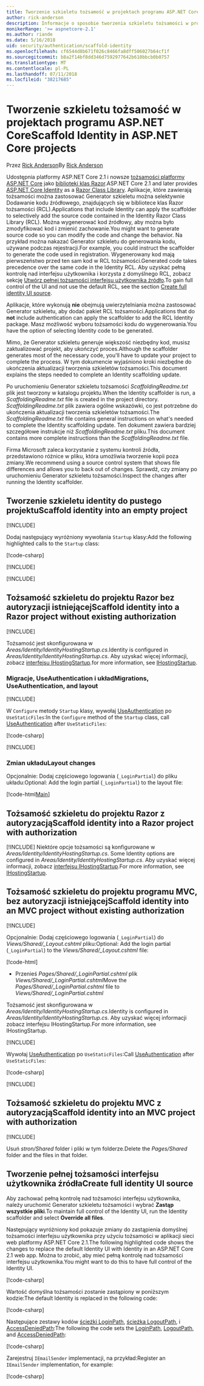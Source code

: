 ```yaml
---
title: Tworzenie szkieletu tożsamość w projektach programu ASP.NET Core
author: rick-anderson
description: Informacje o sposobie tworzenia szkieletu tożsamości w projektach programu ASP.NET Core.
monikerRange: '>= aspnetcore-2.1'
ms.author: riande
ms.date: 5/16/2018
uid: security/authentication/scaffold-identity
ms.openlocfilehash: cf6544d8b671f026c8466fa8dff506027b64cf1f
ms.sourcegitcommit: b8a2f14bf8dd346d7592977642b610bbcb0b0757
ms.translationtype: MT
ms.contentlocale: pl-PL
ms.lasthandoff: 07/11/2018
ms.locfileid: "38217685"
---
```

# <a name="scaffold-identity-in-aspnet-core-projects"></a><span data-ttu-id="2d83b-103">Tworzenie szkieletu tożsamość w projektach programu ASP.NET Core</span><span class="sxs-lookup"><span data-stu-id="2d83b-103">Scaffold Identity in ASP.NET Core projects</span></span>

<span data-ttu-id="2d83b-104">Przez [Rick Anderson](https://twitter.com/RickAndMSFT)</span><span class="sxs-lookup"><span data-stu-id="2d83b-104">By [Rick Anderson](https://twitter.com/RickAndMSFT)</span></span>

<span data-ttu-id="2d83b-105">Udostępnia platformy ASP.NET Core 2.1 i nowsze [tożsamości platformy ASP.NET Core](xref:security/authentication/identity) jako [biblioteki klas Razor](xref:razor-pages/ui-class).</span><span class="sxs-lookup"><span data-stu-id="2d83b-105">ASP.NET Core 2.1 and later provides [ASP.NET Core Identity](xref:security/authentication/identity) as a [Razor Class Library](xref:razor-pages/ui-class).</span></span> <span data-ttu-id="2d83b-106">Aplikacje, które zawierają tożsamości można zastosować Generator szkieletu można selektywnie Dodawanie kodu źródłowego, znajdujących się w bibliotece klas Razor tożsamości (RCL).</span><span class="sxs-lookup"><span data-stu-id="2d83b-106">Applications that include Identity can apply the scaffolder to selectively add the source code contained in the Identity Razor Class Library (RCL).</span></span> <span data-ttu-id="2d83b-107">Można wygenerować kod źródłowy, aby można było zmodyfikować kod i zmienić zachowanie.</span><span class="sxs-lookup"><span data-stu-id="2d83b-107">You might want to generate source code so you can modify the code and change the behavior.</span></span> <span data-ttu-id="2d83b-108">Na przykład można nakazać Generator szkieletu do generowania kodu, używane podczas rejestracji.</span><span class="sxs-lookup"><span data-stu-id="2d83b-108">For example, you could instruct the scaffolder to generate the code used in registration.</span></span> <span data-ttu-id="2d83b-109">Wygenerowany kod mają pierwszeństwo przed ten sam kod w RCL tożsamości.</span><span class="sxs-lookup"><span data-stu-id="2d83b-109">Generated code takes precedence over the same code in the Identity RCL.</span></span> <span data-ttu-id="2d83b-110">Aby uzyskać pełną kontrolę nad interfejsu użytkownika i korzysta z domyślnego RCL, zobacz sekcję [Utwórz pełnej tożsamości interfejsu użytkownika źródło](#full).</span><span class="sxs-lookup"><span data-stu-id="2d83b-110">To gain full control of the UI and not use the default RCL, see the section [Create full identity UI source](#full).</span></span>

<span data-ttu-id="2d83b-111">Aplikacje, które wykonują **nie** obejmują uwierzytelniania można zastosować Generator szkieletu, aby dodać pakiet RCL tożsamości.</span><span class="sxs-lookup"><span data-stu-id="2d83b-111">Applications that do **not** include authentication can apply the scaffolder to add the RCL Identity package.</span></span> <span data-ttu-id="2d83b-112">Masz możliwość wyboru tożsamości kodu do wygenerowania.</span><span class="sxs-lookup"><span data-stu-id="2d83b-112">You have the option of selecting Identity code to be generated.</span></span>

<span data-ttu-id="2d83b-113">Mimo, że Generator szkieletu generuje większość niezbędny kod, musisz zaktualizować projekt, aby ukończyć proces.</span><span class="sxs-lookup"><span data-stu-id="2d83b-113">Although the scaffolder generates most of the necessary code, you'll have to update your project to complete the process.</span></span> <span data-ttu-id="2d83b-114">W tym dokumencie wyjaśniono kroki niezbędne do ukończenia aktualizacji tworzenia szkieletów tożsamości.</span><span class="sxs-lookup"><span data-stu-id="2d83b-114">This document explains the steps needed to complete an Identity scaffolding update.</span></span>

<span data-ttu-id="2d83b-115">Po uruchomieniu Generator szkieletu tożsamości *ScaffoldingReadme.txt* plik jest tworzony w katalogu projektu.</span><span class="sxs-lookup"><span data-stu-id="2d83b-115">When the Identity scaffolder is run, a *ScaffoldingReadme.txt* file is created in the project directory.</span></span> <span data-ttu-id="2d83b-116">*ScaffoldingReadme.txt* plik zawiera ogólne wskazówki, co jest potrzebne do ukończenia aktualizacji tworzenia szkieletów tożsamości.</span><span class="sxs-lookup"><span data-stu-id="2d83b-116">The *ScaffoldingReadme.txt* file contains general instructions on what's needed to complete the Identity scaffolding update.</span></span> <span data-ttu-id="2d83b-117">Ten dokument zawiera bardziej szczegółowe instrukcje niż *ScaffoldingReadme.txt* pliku.</span><span class="sxs-lookup"><span data-stu-id="2d83b-117">This document contains more complete instructions than the *ScaffoldingReadme.txt* file.</span></span>

<span data-ttu-id="2d83b-118">Firma Microsoft zaleca korzystanie z systemu kontroli źródła, przedstawiono różnice w pliku, która umożliwia tworzenie kopii poza zmiany.</span><span class="sxs-lookup"><span data-stu-id="2d83b-118">We recommend using a source control system that shows file differences and allows you to back out of changes.</span></span> <span data-ttu-id="2d83b-119">Sprawdź, czy zmiany po uruchomieniu Generator szkieletu tożsamości.</span><span class="sxs-lookup"><span data-stu-id="2d83b-119">Inspect the changes after running the Identity scaffolder.</span></span>

## <a name="scaffold-identity-into-an-empty-project"></a><span data-ttu-id="2d83b-120">Tworzenie szkieletu identity do pustego projektu</span><span class="sxs-lookup"><span data-stu-id="2d83b-120">Scaffold identity into an empty project</span></span>

[!INCLUDE[](~/includes/scaffold-identity/id-scaffold-dlg.md)]

<span data-ttu-id="2d83b-121">Dodaj następujący wyróżniony wywołania `Startup` klasy:</span><span class="sxs-lookup"><span data-stu-id="2d83b-121">Add the following highlighted calls to the `Startup` class:</span></span>

[!code-csharp[](scaffold-identity/sample/StartupEmpty.cs?name=snippet1&highlight=5,20-23)]

[!INCLUDE[](~/includes/scaffold-identity/hsts.md)]

[!INCLUDE[](~/includes/scaffold-identity/migrations.md)]

## <a name="scaffold-identity-into-a-razor-project-without-existing-authorization"></a><span data-ttu-id="2d83b-122">Tożsamość szkieletu do projektu Razor bez autoryzacji istniejącej</span><span class="sxs-lookup"><span data-stu-id="2d83b-122">Scaffold identity into a Razor project without existing authorization</span></span>

<!--
set projNam=RPnoAuth
set projType=razor
set version=2.1.0

dotnet new %projType% -o %projNam%
cd %projNam%
dotnet add package Microsoft.VisualStudio.Web.CodeGeneration.Design -v %version%
dotnet restore
dotnet aspnet-codegenerator identity --useDefaultUI
dotnet ef migrations add CreateIdentitySchema
dotnet ef database update
-->

[!INCLUDE[](~/includes/scaffold-identity/id-scaffold-dlg.md)]

<span data-ttu-id="2d83b-123">Tożsamość jest skonfigurowana w *Areas/Identity/IdentityHostingStartup.cs*.</span><span class="sxs-lookup"><span data-stu-id="2d83b-123">Identity is configured in *Areas/Identity/IdentityHostingStartup.cs*.</span></span> <span data-ttu-id="2d83b-124">Aby uzyskać więcej informacji, zobacz [interfejsu IHostingStartup](xref:fundamentals/configuration/platform-specific-configuration).</span><span class="sxs-lookup"><span data-stu-id="2d83b-124">for more information, see [IHostingStartup](xref:fundamentals/configuration/platform-specific-configuration).</span></span>

<a name="efm"></a>

### <a name="migrations-useauthentication-and-layout"></a><span data-ttu-id="2d83b-125">Migracje, UseAuthentication i układ</span><span class="sxs-lookup"><span data-stu-id="2d83b-125">Migrations, UseAuthentication, and layout</span></span>

[!INCLUDE[](~/includes/scaffold-identity/migrations.md)]

<span data-ttu-id="2d83b-126">W `Configure` metody `Startup` klasy, wywołaj [UseAuthentication](https://docs.microsoft.com/en-us/dotnet/api/microsoft.aspnetcore.builder.authappbuilderextensions.useauthentication?view=aspnetcore-2.0#Microsoft_AspNetCore_Builder_AuthAppBuilderExtensions_UseAuthentication_Microsoft_AspNetCore_Builder_IApplicationBuilder_) po `UseStaticFiles`:</span><span class="sxs-lookup"><span data-stu-id="2d83b-126">In the `Configure` method of the `Startup` class, call [UseAuthentication](https://docs.microsoft.com/en-us/dotnet/api/microsoft.aspnetcore.builder.authappbuilderextensions.useauthentication?view=aspnetcore-2.0#Microsoft_AspNetCore_Builder_AuthAppBuilderExtensions_UseAuthentication_Microsoft_AspNetCore_Builder_IApplicationBuilder_) after `UseStaticFiles`:</span></span>

[!code-csharp[](scaffold-identity/sample/StartupRPnoAuth.cs?name=snippet1&highlight=29)]

[!INCLUDE[](~/includes/scaffold-identity/hsts.md)]

### <a name="layout-changes"></a><span data-ttu-id="2d83b-127">Zmian układu</span><span class="sxs-lookup"><span data-stu-id="2d83b-127">Layout changes</span></span>

<span data-ttu-id="2d83b-128">Opcjonalnie: Dodaj częściowego logowania (`_LoginPartial`) do pliku układu:</span><span class="sxs-lookup"><span data-stu-id="2d83b-128">Optional: Add the login partial (`_LoginPartial`) to the layout file:</span></span>

[!code-html[Main](scaffold-identity/sample/_Layout.cshtml?highlight=37)]

## <a name="scaffold-identity-into-a-razor-project-with-authorization"></a><span data-ttu-id="2d83b-129">Tożsamość szkieletu do projektu Razor z autoryzacją</span><span class="sxs-lookup"><span data-stu-id="2d83b-129">Scaffold identity into a Razor project with authorization</span></span>

<!--
Use >=2.1: dotnet new webapp -au Individual -o RPauth
Use = 2.0: dotnet new razor -au Individual -o RPauth
cd RPauth
dotnet add package Microsoft.VisualStudio.Web.CodeGeneration.Design
dotnet restore
dotnet aspnet-codegenerator identity -dc RPauth.Data.ApplicationDbContext --files Account.Register

[!INCLUDE[](~/includes/webapp-alias-notice.md)]
-->

[!INCLUDE[](~/includes/scaffold-identity/id-scaffold-dlg-auth.md)]<span data-ttu-id="2d83b-130"> Niektóre opcje tożsamości są konfigurowane w *Areas/Identity/IdentityHostingStartup.cs*.</span><span class="sxs-lookup"><span data-stu-id="2d83b-130"> Some Identity options are configured in *Areas/Identity/IdentityHostingStartup.cs*.</span></span> <span data-ttu-id="2d83b-131">Aby uzyskać więcej informacji, zobacz [interfejsu IHostingStartup](xref:fundamentals/configuration/platform-specific-configuration).</span><span class="sxs-lookup"><span data-stu-id="2d83b-131">For more information, see [IHostingStartup](xref:fundamentals/configuration/platform-specific-configuration).</span></span>

## <a name="scaffold-identity-into-an-mvc-project-without-existing-authorization"></a><span data-ttu-id="2d83b-132">Tożsamość szkieletu do projektu programu MVC, bez autoryzacji istniejącej</span><span class="sxs-lookup"><span data-stu-id="2d83b-132">Scaffold identity into an MVC project without existing authorization</span></span>

<!--
set projNam=MvcNoAuth
set projType=mvc
set version=2.1.0

dotnet new %projType% -o %projNam%
cd %projNam%
dotnet add package Microsoft.VisualStudio.Web.CodeGeneration.Design -v %version%
dotnet restore
dotnet aspnet-codegenerator identity --useDefaultUI
dotnet ef migrations add CreateIdentitySchema
dotnet ef database update
-->

[!INCLUDE[](~/includes/scaffold-identity/id-scaffold-dlg.md)]

<span data-ttu-id="2d83b-133">Opcjonalnie: Dodaj częściowego logowania (`_LoginPartial`) do *Views/Shared/_Layout.cshtml* pliku:</span><span class="sxs-lookup"><span data-stu-id="2d83b-133">Optional: Add the login partial (`_LoginPartial`) to the *Views/Shared/_Layout.cshtml* file:</span></span>

[!code-html[](scaffold-identity/sample/_LayoutMvc.cshtml?highlight=37)]

* <span data-ttu-id="2d83b-134">Przenieś *Pages/Shared/_LoginPartial.cshtml* plik *Views/Shared/_LoginPartial.cshtml*</span><span class="sxs-lookup"><span data-stu-id="2d83b-134">Move the *Pages/Shared/_LoginPartial.cshtml* file to *Views/Shared/_LoginPartial.cshtml*</span></span>

<span data-ttu-id="2d83b-135">Tożsamość jest skonfigurowana w *Areas/Identity/IdentityHostingStartup.cs*.</span><span class="sxs-lookup"><span data-stu-id="2d83b-135">Identity is configured in *Areas/Identity/IdentityHostingStartup.cs*.</span></span> <span data-ttu-id="2d83b-136">Aby uzyskać więcej informacji zobacz interfejsu IHostingStartup.</span><span class="sxs-lookup"><span data-stu-id="2d83b-136">For more information, see IHostingStartup.</span></span>

[!INCLUDE[](~/includes/scaffold-identity/migrations.md)]

<span data-ttu-id="2d83b-137">Wywołaj [UseAuthentication](https://docs.microsoft.com/en-us/dotnet/api/microsoft.aspnetcore.builder.authappbuilderextensions.useauthentication?view=aspnetcore-2.0#Microsoft_AspNetCore_Builder_AuthAppBuilderExtensions_UseAuthentication_Microsoft_AspNetCore_Builder_IApplicationBuilder_) po `UseStaticFiles`:</span><span class="sxs-lookup"><span data-stu-id="2d83b-137">Call [UseAuthentication](https://docs.microsoft.com/en-us/dotnet/api/microsoft.aspnetcore.builder.authappbuilderextensions.useauthentication?view=aspnetcore-2.0#Microsoft_AspNetCore_Builder_AuthAppBuilderExtensions_UseAuthentication_Microsoft_AspNetCore_Builder_IApplicationBuilder_) after `UseStaticFiles`:</span></span>

[!code-csharp[](scaffold-identity/sample/StartupMvcNoAuth.cs?name=snippet1&highlight=23)]

[!INCLUDE[](~/includes/scaffold-identity/hsts.md)]

## <a name="scaffold-identity-into-an-mvc-project-with-authorization"></a><span data-ttu-id="2d83b-138">Tożsamość szkieletu do projektu MVC z autoryzacją</span><span class="sxs-lookup"><span data-stu-id="2d83b-138">Scaffold identity into an MVC project with authorization</span></span>

<!--
dotnet new mvc -au Individual -o MvcAuth
cd MvcAuth
dotnet add package Microsoft.VisualStudio.Web.CodeGeneration.Design
dotnet restore
dotnet aspnet-codegenerator identity -dc MvcAuth.Data.ApplicationDbContext --files Account.Register
-->

[!INCLUDE[](~/includes/scaffold-identity/id-scaffold-dlg-auth.md)]

<span data-ttu-id="2d83b-139">Usuń *stron/Shared* folder i pliki w tym folderze.</span><span class="sxs-lookup"><span data-stu-id="2d83b-139">Delete the *Pages/Shared* folder and the files in that folder.</span></span>

<a name="full"></a>

## <a name="create-full-identity-ui-source"></a><span data-ttu-id="2d83b-140">Tworzenie pełnej tożsamości interfejsu użytkownika źródła</span><span class="sxs-lookup"><span data-stu-id="2d83b-140">Create full identity UI source</span></span>

<span data-ttu-id="2d83b-141">Aby zachować pełną kontrolę nad tożsamości interfejsu użytkownika, należy uruchomić Generator szkieletu tożsamości i wybrać **Zastąp wszystkie pliki**.</span><span class="sxs-lookup"><span data-stu-id="2d83b-141">To maintain full control of the Identity UI, run the Identity scaffolder and select **Override all files**.</span></span>

<span data-ttu-id="2d83b-142">Następujący wyróżniony kod pokazuje zmiany do zastąpienia domyślnej tożsamości interfejsu użytkownika przy użyciu tożsamości w aplikacji sieci web platformy ASP.NET Core 2.1.</span><span class="sxs-lookup"><span data-stu-id="2d83b-142">The following highlighted code shows the changes to replace the default Identity UI with Identity in an ASP.NET Core 2.1 web app.</span></span> <span data-ttu-id="2d83b-143">Można to zrobić, aby mieć pełną kontrolę nad tożsamości interfejsu użytkownika.</span><span class="sxs-lookup"><span data-stu-id="2d83b-143">You might want to do this to have full control of the Identity UI.</span></span>

[!code-csharp[](scaffold-identity/sample/StartupFull.cs?name=snippet1&highlight=13-14,17-999)]

<span data-ttu-id="2d83b-144">Wartość domyślna tożsamości zostanie zastąpiony w poniższym kodzie:</span><span class="sxs-lookup"><span data-stu-id="2d83b-144">The default Identity is replaced in the following code:</span></span>

[!code-csharp[](scaffold-identity/sample/StartupFull.cs?name=snippet2)]

<span data-ttu-id="2d83b-145">Następujące zestawy kodów [ścieżki LoginPath](/dotnet/api/microsoft.aspnetcore.authentication.cookies.cookieauthenticationoptions.loginpath), [ścieżka LogoutPath](/dotnet/api/microsoft.aspnetcore.authentication.cookies.cookieauthenticationoptions.logoutpath), i [AccessDeniedPath](/dotnet/api/microsoft.aspnetcore.authentication.cookies.cookieauthenticationoptions.accessdeniedpath):</span><span class="sxs-lookup"><span data-stu-id="2d83b-145">The following the code sets the [LoginPath](/dotnet/api/microsoft.aspnetcore.authentication.cookies.cookieauthenticationoptions.loginpath), [LogoutPath](/dotnet/api/microsoft.aspnetcore.authentication.cookies.cookieauthenticationoptions.logoutpath), and [AccessDeniedPath](/dotnet/api/microsoft.aspnetcore.authentication.cookies.cookieauthenticationoptions.accessdeniedpath):</span></span>

[!code-csharp[](scaffold-identity/sample/StartupFull.cs?name=snippet3)]

<span data-ttu-id="2d83b-146">Zarejestruj `IEmailSender` implementacji, na przykład:</span><span class="sxs-lookup"><span data-stu-id="2d83b-146">Register an `IEmailSender` implementation, for example:</span></span>

[!code-csharp[](scaffold-identity/sample/StartupFull.cs?name=snippet4)]
